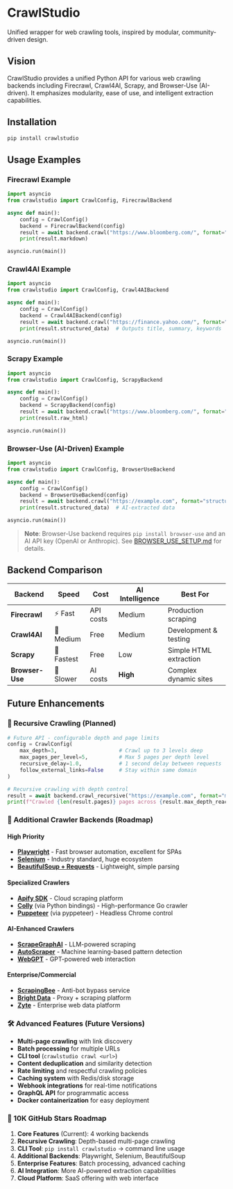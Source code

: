 # CrawlStudio

Unified wrapper for web crawling tools, inspired by modular, community-driven design.

## Vision

CrawlStudio provides a unified Python API for various web crawling backends including Firecrawl, Crawl4AI, Scrapy, and Browser-Use (AI-driven). It emphasizes modularity, ease of use, and intelligent extraction capabilities.

## Installation

```bash
pip install crawlstudio
```

## Usage Examples

### Firecrawl Example

```python
import asyncio
from crawlstudio import CrawlConfig, FirecrawlBackend

async def main():
    config = CrawlConfig()
    backend = FirecrawlBackend(config)
    result = await backend.crawl("https://www.bloomberg.com/", format="markdown")
    print(result.markdown)

asyncio.run(main())
```

### Crawl4AI Example

```python
import asyncio
from crawlstudio import CrawlConfig, Crawl4AIBackend

async def main():
    config = CrawlConfig()
    backend = Crawl4AIBackend(config)
    result = await backend.crawl("https://finance.yahoo.com/", format="structured")
    print(result.structured_data)  # Outputs title, summary, keywords

asyncio.run(main())
```

### Scrapy Example

```python
import asyncio
from crawlstudio import CrawlConfig, ScrapyBackend

async def main():
    config = CrawlConfig()
    backend = ScrapyBackend(config)
    result = await backend.crawl("https://www.bloomberg.com/", format="html")
    print(result.raw_html)

asyncio.run(main())
```

### Browser-Use (AI-Driven) Example

```python
import asyncio
from crawlstudio import CrawlConfig, BrowserUseBackend

async def main():
    config = CrawlConfig()
    backend = BrowserUseBackend(config)
    result = await backend.crawl("https://example.com", format="structured")
    print(result.structured_data)  # AI-extracted data

asyncio.run(main())
```

> **Note**: Browser-Use backend requires `pip install browser-use` and an AI API key (OpenAI or Anthropic). See [BROWSER_USE_SETUP.md](BROWSER_USE_SETUP.md) for details.

## Backend Comparison

| Backend | Speed | Cost | AI Intelligence | Best For |
|---------|-------|------|----------------|----------|
| **Firecrawl** | ⚡ Fast | API costs | Medium | Production scraping |
| **Crawl4AI** | 🐌 Medium | Free | Medium | Development & testing |
| **Scrapy** | 🚀 Fastest | Free | Low | Simple HTML extraction |
| **Browser-Use** | 🧠 Slower | AI costs | **High** | Complex dynamic sites |

## Future Enhancements

### 🔄 Recursive Crawling (Planned)
```python
# Future API - configurable depth and page limits
config = CrawlConfig(
    max_depth=3,                    # Crawl up to 3 levels deep
    max_pages_per_level=5,          # Max 5 pages per depth level
    recursive_delay=1.0,            # 1 second delay between requests
    follow_external_links=False     # Stay within same domain
)

# Recursive crawling with depth control
result = await backend.crawl_recursive("https://example.com", format="markdown")
print(f"Crawled {len(result.pages)} pages across {result.max_depth_reached} levels")
```

### 🚀 Additional Crawler Backends (Roadmap)

#### High Priority
- **[Playwright](https://github.com/microsoft/playwright-python)** - Fast browser automation, excellent for SPAs
- **[Selenium](https://github.com/SeleniumHQ/selenium)** - Industry standard, huge ecosystem
- **[BeautifulSoup + Requests](https://github.com/psf/requests)** - Lightweight, simple parsing

#### Specialized Crawlers  
- **[Apify SDK](https://github.com/apify/apify-sdk-python)** - Cloud scraping platform
- **[Colly](https://github.com/gocolly/colly)** (via Python bindings) - High-performance Go crawler
- **[Puppeteer](https://github.com/puppeteer/puppeteer)** (via pyppeteer) - Headless Chrome control

#### AI-Enhanced Crawlers
- **[ScrapeGraphAI](https://github.com/VinciGit00/ScrapeGraphAI)** - LLM-powered scraping
- **[AutoScraper](https://github.com/alirezamika/autoscraper)** - Machine learning-based pattern detection
- **[WebGPT](https://github.com/sukhadagholba/webgpt)** - GPT-powered web interaction

#### Enterprise/Commercial
- **[ScrapingBee](https://www.scrapingbee.com/)** - Anti-bot bypass service
- **[Bright Data](https://brightdata.com/)** - Proxy + scraping platform  
- **[Zyte](https://www.zyte.com/)** - Enterprise web data platform

### 🛠️ Advanced Features (Future Versions)
- **Multi-page crawling** with link discovery
- **Batch processing** for multiple URLs
- **CLI tool** (`crawlstudio crawl <url>`)
- **Content deduplication** and similarity detection
- **Rate limiting** and respectful crawling policies
- **Caching system** with Redis/disk storage
- **Webhook integrations** for real-time notifications
- **GraphQL API** for programmatic access
- **Docker containerization** for easy deployment

### 🎯 10K GitHub Stars Roadmap
1. **Core Features** (Current): 4 working backends
2. **Recursive Crawling**: Depth-based multi-page crawling  
3. **CLI Tool**: `pip install crawlstudio` → command line usage
4. **Additional Backends**: Playwright, Selenium, BeautifulSoup
5. **Enterprise Features**: Batch processing, advanced caching
6. **AI Integration**: More AI-powered extraction capabilities
7. **Cloud Platform**: SaaS offering with web interface